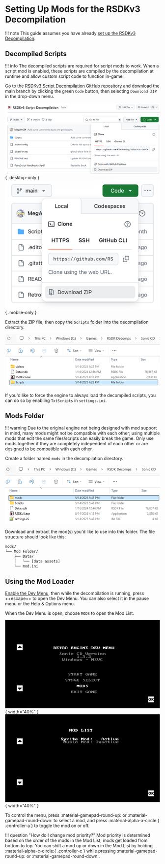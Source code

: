 # Setting Up Mods for the RSDKv3 Decompilation

!!! note
    This guide assumes you have already [set up the RSDKv3 Decompilation](Setup.md).

## Decompiled Scripts

!!! info
    The decompiled scripts are required for script mods to work. When a script mod is enabled, these scripts are compiled by the decompilation at runtime and allow custom script code to function in-game.

Go to the [RSDKv3 Script Decompilation GitHub repository](https://github.com/RSDKModding/RSDKv3-Script-Decompilation) and download the main branch by clicking the green `Code` button, then selecting `Download ZIP` in the drop-down menu.

![Download ZIP](/assets/images/GitHub/RSDKv3-Script-Decompilation-DownloadZIP.png){ .desktop-only }
![Download ZIP](/assets/images/GitHub/RSDKv3-Script-Decompilation-DownloadZIP-Mobile.png){ .mobile-only }

Extract the ZIP file, then copy the `Scripts` folder into the decompilation directory.

![Scripts](/assets/images/Windows/FileExplorer/SonicCD/ModSetup-Scripts.png)

If you'd like to force the engine to always load the decompiled scripts, you can do so by enabling `TxtScripts` in `settings.ini`.

## Mods Folder

!!! warning
    Due to the original engine not being designed with mod support in mind, many mods might not be compatible with each other; using multiple mods that edit the same files/scripts can easily break the game. Only use mods together if they are completely independent of each other or are designed to be compatible with each other.

Create a folder named `mods` in the decompilation directory.

![mods](/assets/images/Windows/FileExplorer/SonicCD/ModSetup-mods.png)

Download and extract the mod(s) you'd like to use into this folder. The file structure should look like this:
```
mods/
└── Mod Folder/
    ├── Data/
    │   └── [data assets]
    └── mod.ini
```

## Using the Mod Loader

[Enable the Dev Menu](/RSDKv3/Overview/DevMenu.md#rsdkv3-decompilation), then while the decompilation is running, press ++escape++ to open the Dev Menu. You can also select it in the pause menu or the Help & Options menu.

When the Dev Menu is open, choose `MODS` to open the Mod List.

![Dev Menu](/assets/images/SonicCD/DevMenu/MainMenu-Decomp.png){ width="40%" } ![Mod List](/assets/images/SonicCD/DevMenu/Mods.png){ width="40%" } 

To control the menu, press :material-gamepad-round-up: or :material-gamepad-round-down: to select a mod, and press :material-alpha-a-circle:{ .controller-a } to toggle the mod on or off.

!!! question "How do I change mod priority?"
    Mod priority is determined based on the order of the mods in the Mod List; mods get loaded from bottom to top. You can shift a mod up or down in the Mod List by holding :material-alpha-c-circle:{ .controller-c } while pressing :material-gamepad-round-up: or :material-gamepad-round-down:.
